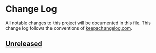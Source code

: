# Change Log

All notable changes to this project will be documented in this file.
This change log follows the conventions of
[keepachangelog.com](http://keepachangelog.com/).

## [Unreleased]

[Unreleased]: https://github.com/fhofherr/clj-result/master
